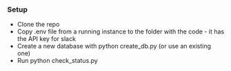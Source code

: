### Setup
- Clone the repo <br/>
- Copy .env file from a running instance to the folder with the code - it has the API key for slack <br/>
- Create a new database with python create_db.py (or use an existing one) <br/>
- Run python check_status.py <br/>

